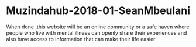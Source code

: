 # Muzindahub-2018-01-SeanMbeulani
When done ,this website will be an online community or a safe haven where people who live with mental illness can openly share their experiences and also have access to information that can make their life easier
